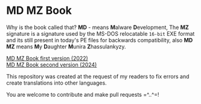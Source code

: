 # MD MZ Book

Why is the book called that? **MD** - means **M**alware **D**evelopment, The **MZ** signature is a signature used by the MS-DOS relocatable `16-bit` EXE format and its still present in today's PE files for backwards compatibility, also **MD MZ** means **M**y **D**aughter **M**unira **Z**hassulankyzy.

[MD MZ Book first version (2022)](https://cocomelonc.github.io/book/2022/07/16/mybook.html)     
[MD MZ Book second version (2024)](https://cocomelonc.github.io/book/2024/11/29/mybook-2.html)      

This repository was created at the request of my readers to fix errors and create translations into other languages. 

You are welcome to contribute and make pull requests =^..^=!